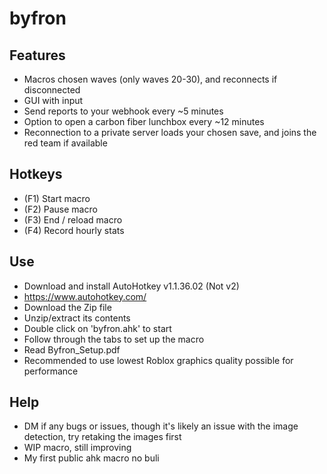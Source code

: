 # byfron

## Features
- Macros chosen waves (only waves 20-30), and reconnects if disconnected
- GUI with input 
- Send reports to your webhook every ~5 minutes
- Option to open a carbon fiber lunchbox every ~12 minutes
- Reconnection to a private server loads your chosen save, and joins the red team if available

## Hotkeys
- (F1) Start macro
- (F2) Pause macro
- (F3) End / reload macro
- (F4) Record hourly stats

## Use
- Download and install AutoHotkey v1.1.36.02 (Not v2)
- https://www.autohotkey.com/
- Download the Zip file
- Unzip/extract its contents
- Double click on 'byfron.ahk' to start
- Follow through the tabs to set up the macro
- Read Byfron_Setup.pdf
- Recommended to use lowest Roblox graphics quality possible for performance

## Help
- DM if any bugs or issues, though it's likely an issue with the image detection, try retaking the images first
- WIP macro, still improving
- My first public ahk macro no buli

 

